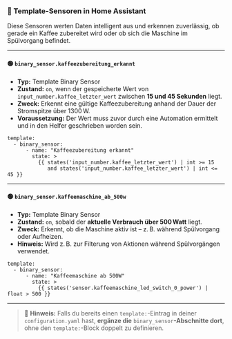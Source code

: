 ### 🧪 Template-Sensoren in Home Assistant

Diese Sensoren werten Daten intelligent aus und erkennen zuverlässig, ob gerade ein Kaffee zubereitet wird oder ob sich die Maschine im Spülvorgang befindet.

---

#### 🟢 `binary_sensor.kaffeezubereitung_erkannt`

- **Typ:** Template Binary Sensor
- **Zustand:** `on`, wenn der gespeicherte Wert von `input_number.kaffee_letzter_wert` zwischen **15 und 45 Sekunden** liegt.
- **Zweck:** Erkennt eine gültige Kaffeezubereitung anhand der Dauer der Stromspitze über 1300 W.
- **Voraussetzung:** Der Wert muss zuvor durch eine Automation ermittelt und in den Helfer geschrieben worden sein.

```
template:
  - binary_sensor:
      - name: "Kaffeezubereitung erkannt"
        state: >
          {{ states('input_number.kaffee_letzter_wert') | int >= 15
             and states('input_number.kaffee_letzter_wert') | int <= 45 }}
```

---

#### 🟢 `binary_sensor.kaffeemaschine_ab_500w`

- **Typ:** Template Binary Sensor
- **Zustand:** `on`, sobald der **aktuelle Verbrauch über 500 Watt** liegt.
- **Zweck:** Erkennt, ob die Maschine aktiv ist – z. B. während Spülvorgang oder Aufheizen.
- **Hinweis:** Wird z. B. zur Filterung von Aktionen während Spülvorgängen verwendet.

```
template:
  - binary_sensor:
      - name: "Kaffeemaschine ab 500W"
        state: >
          {{ states('sensor.kaffeemaschine_led_switch_0_power') | float > 500 }}
```

---

> 📎 **Hinweis:** Falls du bereits einen `template:`-Eintrag in deiner `configuration.yaml` hast, **ergänze die** `binary_sensor`**-Abschnitte dort**, ohne den `template:`-Block doppelt zu definieren.